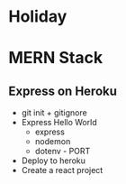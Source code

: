 # Holiday

# MERN Stack

## Express on Heroku

* git init + gitignore
* Express Hello World
  * express
  * nodemon
  * dotenv - PORT
* Deploy to heroku
* Create a react project